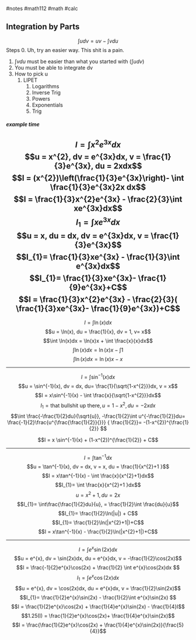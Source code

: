 #notes #math112 #math #calc

## Integration by Parts
$$\int u dv= uv - \int vdu$$
Steps
0. Uh, try an easier way. This shit is a pain.
1. $\int vdu$ must be easier than what you started with ($\int udv$)
2. You must be able to integrate dv
3. How to pick u
	1. LIPET
		1. Logarithms
		2. Inverse Trig
		3. Powers
		4. Exponentials
		5. Trig

##### example time
$$I = \int x^{2}e^{3x}dx$$
$$u = x^{2}, dv = e^{3x}dx, v = \frac{1}{3}e^{3x}, du = 2xdx$$
$$I = (x^{2})\left(\frac{1}{3}e^{3x}\right)- \int \frac{1}{3}e^{3x}2x dx$$
$$I = \frac{1}{3}x^{2}e^{3x} - \frac{2}{3}\int xe^{3x}dx$$
$$I_{1}= \int x e^{3x}dx$$
$$u = x, du = dx, dv = e^{3x}dx, v = \frac{1}{3}e^{3x}$$
$$I_{1}= \frac{1}{3}xe^{3x} - \frac{1}{3}\int e^{3x}dx$$
$$I_{1}= \frac{1}{3}xe^{3x}- \frac{1}{9}e^{3x}+C$$
$$I = \frac{1}{3}x^{2}e^{3x} - \frac{2}{3}( \frac{1}{3}xe^{3x}- \frac{1}{9}e^{3x})+C$$
---

$$I = \int \ln(x)dx$$
$$u = \ln(x), du = \frac{1}{x}, dv = 1, v= x$$
$$\int \ln(x)dx = \ln(x)x + \int \frac{x}{x}dx$$
$$\int \ln(x)dx = \ln(x)x - \int 1$$
$$\int\ln(x)dx = \ln(x)x -x$$


---

$$I = \int \sin^{-1}(x)dx$$
$$u = \sin^{-1}(x), dv = dx, du= \frac{1}{\sqrt{1-x^{2}}}dx, v = x$$
$$I = x\sin^{-1}(x) - \int \frac{x}{\sqrt{1-x^{2}}}dx$$
$$I_{1}= \text{that bullshit up there}, u = 1-x^{2}, du = -2xdx$$
$$\int \frac{-\frac{1}{2}du}{\sqrt{u}}, -\frac{1}{2}\int u^{-\frac{1}{2}}du= \frac{-1}{2}\frac{u^{\frac{\frac{1}{2}}{}}} { \frac{1}{2}}= -(1-x^{2})^{\frac{1}{2}}  $$

$$I = x \sin^{-1}(x) + (1-x^{2})^{\frac{1}{2}} + C$$

---

$$I = \int \tan^{-1}dx$$
$$u = \tan^{-1}(x), dv = dx, v = x, du = \frac{1}{x^{2}+1 }$$
$$I = x\tan^{-1}(x) - \int \frac{x}{x^{2}+1}dx$$
$$I_{1}= \int \frac{x}{x^{2}+1 }dx$$
$$u = x^{2}+1, du = 2x$$
$$I_{1}= \int\frac{\frac{1}{2}du}{u}, = \frac{1}{2}\int \frac{du}{u}$$
$$I_{1}= \frac{1}{2}\ln(|u|) + C$$
$$I_{1}= \frac{1}{2}\ln(|x^{2}+1|)+C$$
$$I = x\tan^{-1}(x) - \frac{1}{2}\ln(|x^{2}+1|)+C$$


---

$$I = \int e^ {x}\sin(2x)dx$$
$$u = e^{x}, dv = \sin(2x)dx, du = e^{x}dx, v = -\frac{1}{2}\cos(2x)$$
$$I = \frac{-1}{2}e^{x}\cos(2x) + \frac{1}{2} \int e^{x}\cos(2x)dx $$
$$I_{1} = \int e^{x}\cos(2x)dx$$
$$u = e^{x}, dv = \cos(2x)dx, du = e^{x}dx, v = \frac{1}{2}\sin(2x)$$
$$I_{1}= \frac{1}{2}e^{x}\sin(2x) - \frac{1}{2}\int e^{x}\sin(2x) $$
$$I = \frac{1}{2}e^{x}\cos(2x) + \frac{1}{4}e^{x}\sin(2x) - \frac{1}{4}I$$
$$1.25(I) = \frac{1}{2}e^{x}\cos(2x)+ \frac{1}{4}e^{x}\sin(2x)$$
$$I = \frac{\frac{1}{2}e^{x}\cos(2x) + \frac{1}{4}e^{x}\sin(2x)}{\frac{5}{4}}$$
